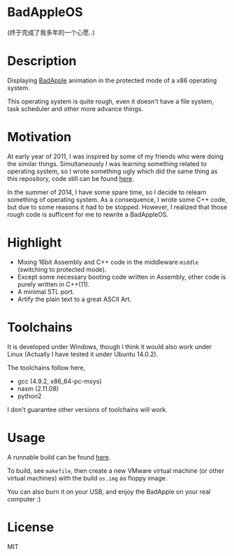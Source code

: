 # BadAppleOS

(终于完成了我多年的一个心愿..)

# Description

Displaying [BadApple](https://www.youtube.com/watch?v=VzEUeWnV73U) animation in the protected mode of a x86 operating system.

This operating system is quite rough, even it doesn't have a file system, task scheduler and other more advance things.

# Motivation

At early year of 2011, I was inspired by some of my friends who were doing the similar things. Simultaneously I was learning something related to operating system, so I wrote something ugly which did the same thing as this repository, code still can be found [here](http://pan.baidu.com/s/1dDHEpwt).

In the summer of 2014, I have some spare time, so I decide to relearn something of operating system. As a consequence, I wrote some C++ code, but due to some reasons it had to be stopped. However, I realized that those rough code is sufficent for me to rewrite a BadAppleOS.

# Highlight

* Mixing 16bit Assembly and C++ code in the middleware `middle` (switching to protected mode).
* Except some necessary booting code written in Assembly, other code is purely written in C++(11). 
* A minimal STL port.
* Artify the plain text to a great ASCII Art. 

# Toolchains

It is developed under Windows, though I think it would also work under Linux (Actually I have tested it under Ubuntu 14.0.2).

The toolchains follow here, 

* gcc (4.9.2, x86\_64-pc-msys)
* nasm (2.11.08)
* python2

I don't guarantee other versions of toolchains will work.

# Usage

A runnable build can be found [here](https://github.com/foreverbell/miscellaneous/raw/master/resource/BadAppleOS/os.img).

To build, see `makefile`, then create a new VMware virtual machine (or other virtual machines) with the build `os.img` as floppy image.

You can also burn it on your USB, and enjoy the BadApple on your real computer :)

# License 

MIT
